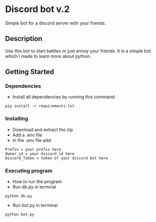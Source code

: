 # Discord bot v.2

Simple bot for a discord server with your friends.

## Description

Use this bot to start battles or just annoy your friends. It is a simple bot which I made to learn more about python.

## Getting Started

### Dependencies

* Install all dependencies by running this command:
```
pip install -r requirements.txt
```

### Installing

* Download and extract the zip
* Add a .env file
* In the .env file add:
```
Prefix = your prefix here
Owner_id = your discord id here
Discord_Token = token of your discord bot here
```

### Executing program

* How to run the program
* Run db.py in terminal
```
python db.py
```
* Run bot.py in terminal
```
python bot.py
```
